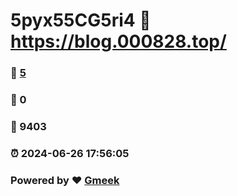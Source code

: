 # 5pyx55CG5ri4 :link: https://blog.000828.top/ 
### :page_facing_up: [5](https://blog.000828.top//tag.html) 
### :speech_balloon: 0 
### :hibiscus: 9403 
### :alarm_clock: 2024-06-26 17:56:05 
### Powered by :heart: [Gmeek](https://github.com/Meekdai/Gmeek)
